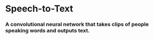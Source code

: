 # Speech-to-Text
### A convolutional neural network that takes clips of people speaking words and outputs text.
